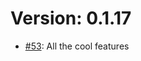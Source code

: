# Version: 0.1.17

* [#53](https://github.com/ConductionNL/larpingapp/pull/53): All the cool features
